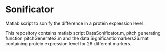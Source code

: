 # Sonificator
Matlab script to sonify the difference in a protein expression level.

This repository contains matlab script DataSonificator.m, pitch generating function pitchGenerate2.m
and the data Significantiomarkers26.mat containing protein expression level for 26 different markers.
